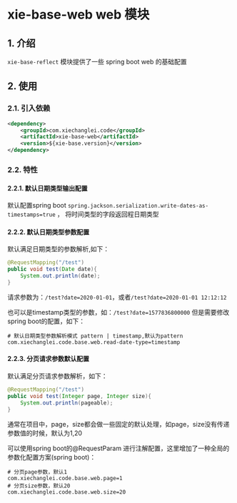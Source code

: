 # xie-base-web web 模块

## 1. 介绍

`xie-base-reflect` 模块提供了一些 spring boot web 的基础配置

## 2. 使用

### 2.1. 引入依赖

```xml
<dependency>
    <groupId>com.xiechanglei.code</groupId>
    <artifactId>xie-base-web</artifactId>
    <version>${xie-base.version}</version>
</dependency>
```

### 2.2. 特性

#### 2.2.1. 默认日期类型输出配置

默认配置spring boot `spring.jackson.serialization.write-dates-as-timestamps=true` ， 将时间类型的字段返回程日期类型

#### 2.2.2. 默认日期类型参数配置

默认满足日期类型的参数解析,如下：

```java
@RequestMapping("/test")
public void test(Date date){
    System.out.println(date);
}
```

请求参数为：`/test?date=2020-01-01`，或者`/test?date=2020-01-01 12:12:12`

也可以是timestamp类型的参数，如：`/test?date=1577836800000`
但是需要修改spring boot的配置，如下：

```properties
# 默认日期类型参数解析模式 pattern | timestamp,默认为pattern
com.xiechanglei.code.base.web.read-date-type=timestamp
```

#### 2.2.3. 分页请求参数默认配置

默认满足分页请求参数解析，如下：

```java
@RequestMapping("/test")
public void test(Integer page, Integer size){
    System.out.println(pageable);
}
```

通常在项目中，page，size都会做一些固定的默认处理，如page，size没有传递参数值的时候，默认为1,20

可以使用spring boot的@RequestParam 进行注解配置，这里增加了一种全局的参数化配置方案(spring boot)：
```properties
# 分页page参数，默认1
com.xiechanglei.code.base.web.page=1
# 分页size参数，默认20
com.xiechanglei.code.base.web.size=20
```